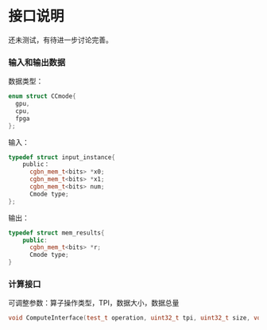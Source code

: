 # 接口说明
还未测试，有待进一步讨论完善。


### 输入和输出数据
数据类型：
```c++
enum struct CCmode{
  gpu,
  cpu,
  fpga
};
```
输入：
```c++
typedef struct input_instance{
    public：
      cgbn_mem_t<bits> *x0;
      cgbn_mem_t<bits> *x1;
      cgbn_mem_t<bits> num;
      Cmode type; 
};
```
输出：
```c++
typedef struct mem_results{
    public:
      cgbn_mem_t<bits> *r;
      Cmode type;
}
```

### 计算接口
可调整参数：算子操作类型，TPI，数据大小，数据总量
```c++
void ComputeInterface(test_t operation, uint32_t tpi, uint32_t size, void *input, void *output, uint32_t count)；
```
